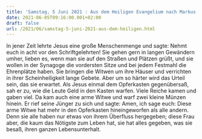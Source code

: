 ```yaml
---
title: 'Samstag, 5 Juni 2021 : Aus dem Heiligen Evangelium nach Markus - Mk 12,38-44.'
date: 2021-06-05T09:16:00.001+02:00
draft: false
url: /2021/06/samstag-5-juni-2021-aus-dem-heiligen.html
---
```


In jener Zeit lehrte Jesus eine große Menschenmenge und sagte: Nehmt euch in acht vor den Schriftgelehrten! Sie gehen gern in langen Gewändern umher, lieben es, wenn man sie auf den Straßen und Plätzen grüßt, und sie wollen in der Synagoge die vordersten Sitze und bei jedem Festmahl die Ehrenplätze haben. Sie bringen die Witwen um ihre Häuser und verrichten in ihrer Scheinheiligkeit lange Gebete. Aber um so härter wird das Urteil sein, das sie erwartet. Als Jesus einmal dem Opferkasten gegenübersaß, sah er zu, wie die Leute Geld in den Kasten warfen. Viele Reiche kamen und gaben viel. Da kam auch eine arme Witwe und warf zwei kleine Münzen hinein. Er rief seine Jünger zu sich und sagte: Amen, ich sage euch: Diese arme Witwe hat mehr in den Opferkasten hineingeworfen als alle andern. Denn sie alle haben nur etwas von ihrem Überfluss hergegeben; diese Frau aber, die kaum das Nötigste zum Leben hat, sie hat alles gegeben, was sie besaß, ihren ganzen Lebensunterhalt.
